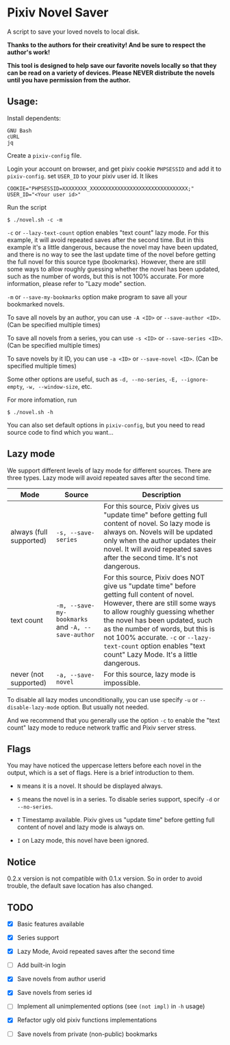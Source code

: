 # Pixiv Novel Saver

A script to save your loved novels to local disk.

**Thanks to the authors for their creativity! And be sure to respect the author's work!**

**This tool is designed to help save our favorite novels locally so that they can be read on a variety of devices. Please NEVER distribute the novels until you have permission from the author.**

## Usage:

Install dependents:

```
GNU Bash
cURL
jq
```

Create a `pixiv-config` file.

Login your account on browser, and get pixiv cookie `PHPSESSID` and add it to `pixiv-config`. set `USER_ID` to your pixiv user id. It likes

```
COOKIE="PHPSESSID=XXXXXXXX_XXXXXXXXXXXXXXXXXXXXXXXXXXXXXXXX;"
USER_ID="<Your user id>"
```

Run the script

```
$ ./novel.sh -c -m
```

`-c` or `--lazy-text-count` option enables "text count" lazy mode. For this example, it will avoid repeated saves after the second time.  But in this example it's a little dangerous, because the novel may have been updated, and there is no way to see the last update time of the novel before getting the full novel for this source type (bookmarks). However, there are still some ways to allow roughly guessing whether the novel has been updated, such as the number of words, but this is not 100% accurate. For more information, please refer to "Lazy mode" section.

`-m` or `--save-my-bookmarks` option make program to save all your bookmarked novels.

To save all novels by an author, you can use `-A <ID>` or `--save-author <ID>`. (Can be specified multiple times)

To save all novels from a series, you can use `-s <ID>` or `--save-series <ID>`. (Can be specified multiple times)

To save novels by it ID, you can use `-a <ID>` or `--save-novel <ID>`. (Can be specified multiple times)

Some other options are useful, such as `-d, --no-series`, `-E, --ignore-empty`, `-w, --window-size`, etc.

For more infomation, run

```
$ ./novel.sh -h
```

You can also set default options in `pixiv-config`, but you need to read source code to find which you want...

## Lazy mode

We support different levels of lazy mode for different sources. There are three types. Lazy mode will avoid repeated saves after the second time.

Mode|Source|Description
----------|------------------|---------
always (full supported)|`-s, --save-series`|For this source, Pixiv gives us "update time" before getting full content of novel. So lazy mode is always on. Novels will be updated only when the author updates their novel. It will avoid repeated saves after the second time. It's not dangerous.
text count|`-m, --save-my-bookmarks` and `-A, --save-author`|For this source, Pixiv does NOT give us "update time" before getting full content of novel. However, there are still some ways to allow roughly guessing whether the novel has been updated, such as the number of words, but this is not 100% accurate. `-c` or `--lazy-text-count` option enables "text count" Lazy Mode. It's a little dangerous.
never (not supported)|`-a, --save-novel`|For this source, lazy mode is impossible.

To disable all lazy modes unconditionally, you can use specify `-u` or `--disable-lazy-mode` option. But usually not needed.

And we recommend that you generally use the option `-c` to enable the "text count" lazy mode to reduce network traffic and Pixiv server stress.

## Flags

You may have noticed the uppercase letters before each novel in the output, which is a set of flags. Here is a brief introduction to them.

- `N` means it is a novel. It should be displayed always.

- `S` means the novel is in a series. To disable series support, specify `-d` or `--no-series`.

- `T` Timestamp available. Pixiv gives us "update time" before getting full content of novel and lazy mode is always on.

- `I` on Lazy mode, this novel have been ignored.

## Notice

0.2.x version is not compatible with 0.1.x version. So in order to avoid trouble, the default save location has also changed.

## TODO

- [x] Basic features available

- [x] Series support

- [x] Lazy Mode, Avoid repeated saves after the second time

- [ ] Add built-in login

- [x] Save novels from author userid

- [x] Save novels from series id

- [ ] Implement all unimplemented options (see `(not impl)` in `-h` usage)

- [x] Refactor ugly old pixiv functions implementations

- [ ] Save novels from private (non-public) bookmarks
